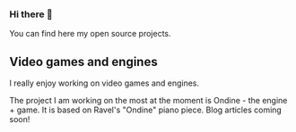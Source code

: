 ### Hi there 👋

You can find here my open source projects.

## Video games and engines

I really enjoy working on video games and engines.

The project I am working on the most at the moment is Ondine - the engine + game. It is based on Ravel's "Ondine" piano piece. Blog articles coming soon!

<!--
**llGuy/llGuy** is a ✨ _special_ ✨ repository because its `README.md` (this file) appears on your GitHub profile.

Here are some ideas to get you started:

- 🔭 I’m currently working on ...
- 🌱 I’m currently learning ...
- 👯 I’m looking to collaborate on ...
- 🤔 I’m looking for help with ...
- 💬 Ask me about ...
- 📫 How to reach me: ...
- 😄 Pronouns: ...
- ⚡ Fun fact: ...
-->
